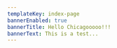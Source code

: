 ```yaml
---
templateKey: index-page
bannerEnabled: true
bannerTitle: Hello Chicagooooo!!!
bannerText: This is a test...
---
```


